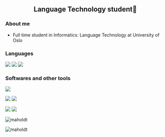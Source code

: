 <h2 align="center">Language Technology student👾</h2>

<h3> About me </h3>

- Full time student in Informatics: Language Technology at University of Oslo


<h3 align="left"> Languages </h3>

<img src="https://img.shields.io/badge/Python-FFD43B?style=for-the-badge&logo=python&logoColor=blue" /> <img src="https://img.shields.io/badge/java-%23ED8B00.svg?style=for-the-badge&logo=openjdk&logoColor=white"> <img src="https://img.shields.io/badge/LaTeX-47A141?style=for-the-badge&logo=LaTeX&logoColor=white"> 

<h3 align="left"> Softwares and other tools </h3>
<img src="https://img.shields.io/badge/Visual_Studio_Code-0078D4?style=for-the-badge&logo=visual%20studio%20code&logoColor=white">

<img src="https://img.shields.io/badge/GIT-E44C30?style=for-the-badge&logo=git&logoColor=white"> <img src="https://img.shields.io/badge/GitHub-100000?style=for-the-badge&logo=github&logoColor=white"> 

<img src="https://img.shields.io/badge/Overleaf-47A141?style=for-the-badge&logo=Overleaf&logoColor=white"> <img src="https://img.shields.io/badge/Kaggle-20BEFF?style=for-the-badge&logo=Kaggle&logoColor=white">





<p><img align="center" src="https://github-readme-stats.vercel.app/api/top-langs?username=maholdt&show_icons=true&theme=dark&locale=en&layout=compact" alt="maholdt" /></p>

<p><img align="center" src="https://github-readme-streak-stats.herokuapp.com/?user=maholdt&theme=dark" alt="maholdt" /></p>
